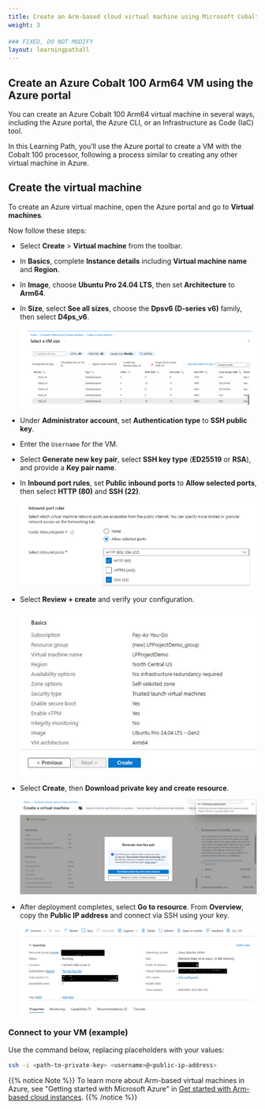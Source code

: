```yaml
---
title: Create an Arm-based cloud virtual machine using Microsoft Cobalt 100 CPU 
weight: 3

### FIXED, DO NOT MODIFY
layout: learningpathall
---
```


## Create an Azure Cobalt 100 Arm64 VM using the Azure portal

You can create an Azure Cobalt 100 Arm64 virtual machine in several ways, including the Azure portal, the Azure CLI, or an Infrastructure as Code (IaC) tool. 

In this Learning Path, you’ll use the Azure portal to create a VM with the Cobalt 100 processor, following a process similar to creating any other virtual machine in Azure.

## Create the virtual machine 

To create an Azure virtual machine, open the Azure portal and go to **Virtual machines**. 

Now follow these steps:

- Select **Create** > **Virtual machine** from the toolbar.
- In **Basics**, complete **Instance details** including **Virtual machine name** and **Region**.
- In **Image**, choose **Ubuntu Pro 24.04 LTS**, then set **Architecture** to **Arm64**.
- In **Size**, select **See all sizes**, choose the **Dpsv6 (D‑series v6)** family, then select **D4ps_v6**.
   
   ![Azure portal VM creation — Azure Cobalt 100 Arm64 virtual machine (D4ps_v6)alt-text#center](images/instance.png "Select the D-Series v6 family of virtual machines")
- Under **Administrator account**, set **Authentication type** to **SSH public key**.
- Enter the `Username` for the VM.
- Select **Generate new key pair**, select **SSH key type** (**ED25519** or **RSA**), and provide a **Key pair name**.
- In **Inbound port rules**, set **Public inbound ports** to **Allow selected ports**, then select **HTTP (80)** and **SSH (22)**.
   
   ![Azure portal VM creation — inbound port rules](images/instance1.png "Figure 2: Allow inbound port rules")
- Select **Review + create** and verify your configuration.
   
   ![Azure portal review and create — Ubuntu Pro Arm64 VM](images/ubuntu-pro.png "Figure 3: Review and Create an Azure Cobalt 100 Arm64 VM")
- Select **Create**, then **Download private key and create resource**.
    
    ![Azure portal VM creation — download private key](images/instance4.png "Figure 4: Download Private key and Create Resources")
- After deployment completes, select **Go to resource**. From **Overview**, copy the **Public IP address** and connect via SSH using your key.

   ![Azure portal deployment confirmation — VM running](images/final-vm.png "Figure 5: VM deployment confirmation in Azure portal")

### Connect to your VM (example)

Use the command below, replacing placeholders with your values:
```bash
ssh -i <path-to-private-key> <username>@<public-ip-address>
```

{{% notice Note %}}
To learn more about Arm-based virtual machines in Azure, see "Getting started with Microsoft Azure" in [Get started with Arm-based cloud instances](/learning-paths/servers-and-cloud-computing/csp/azure).
{{% /notice %}}
